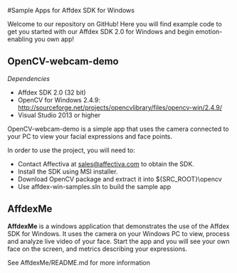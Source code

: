 #Sample Apps for Affdex SDK for Windows 

Welcome to our repository on GitHub! Here you will find example code to get you started with our Affdex SDK 2.0 for Windows and begin emotion-enabling you own app!

OpenCV-webcam-demo
------------------

*Dependencies*

- Affdex SDK 2.0 (32 bit)
- OpenCV for Windows 2.4.9: http://sourceforge.net/projects/opencvlibrary/files/opencv-win/2.4.9/
- Visual Studio 2013 or higher

OpenCV-webcam-demo is a simple app that uses the camera connected to your PC to view your facial expressions and face points.

In order to use the project, you will need to:
- Contact Affectiva at sales@affectiva.com to obtain the SDK.
- Install the SDK using MSI installer.
- Download OpenCV package and extract it into ${SRC_ROOT}\opencv
- Use affdex-win-samples.sln to build the sample app


AffdexMe
--------

**AffdexMe** is a windows application that demonstrates the use of the Affdex SDK for Windows. It uses the camera on your Windows PC to view, process and analyze live video of your face. Start the app and you will see your own face on the screen, and metrics describing your expressions.

See AffdexMe/README.md for more information